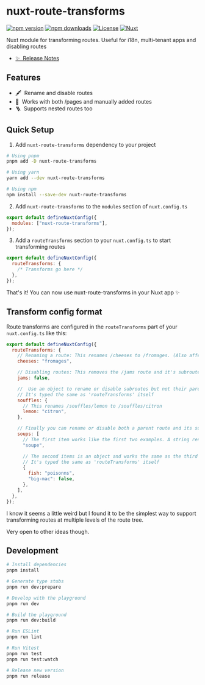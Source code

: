 # nuxt-route-transforms

[![npm version][npm-version-src]][npm-version-href]
[![npm downloads][npm-downloads-src]][npm-downloads-href]
[![License][license-src]][license-href]
[![Nuxt][nuxt-src]][nuxt-href]

Nuxt module for transforming routes. Useful for i18n, multi-tenant apps and disabling routes

- [✨ &nbsp;Release Notes](/CHANGELOG.md)
  <!-- - [🏀 Online playground](https://stackblitz.com/github/pgraug/nuxt-route-transforms?file=playground%2Fapp.vue) -->
  <!-- - [📖 &nbsp;Documentation](https://example.com) -->

## Features

- 🖋️ &nbsp;Rename and disable routes
- 🤝 &nbsp;Works with both /pages and manually added routes
- 🪜 &nbsp;Supports nested routes too

## Quick Setup

1. Add `nuxt-route-transforms` dependency to your project

```bash
# Using pnpm
pnpm add -D nuxt-route-transforms

# Using yarn
yarn add --dev nuxt-route-transforms

# Using npm
npm install --save-dev nuxt-route-transforms
```

2. Add `nuxt-route-transforms` to the `modules` section of `nuxt.config.ts`

```js
export default defineNuxtConfig({
  modules: ["nuxt-route-transforms"],
});
```

3. Add a `routeTransforms` section to your `nuxt.config.ts` to start transforming routes

```js
export default defineNuxtConfig({
  routeTransforms: {
    /* Transforms go here */
  },
});
```

That's it! You can now use nuxt-route-transforms in your Nuxt app ✨

## Transform config format

Route transforms are configured in the `routeTransforms` part of your `nuxt.config.ts` like this:

```js
export default defineNuxtConfig({
  routeTransforms: {
    // Renaming a route: This renames /cheeses to /fromages. (Also affects subroutes)
    cheeses: "fromages",

    // Disabling routes: This removes the /jams route and it's subroutes (true doesn't do anything so you can use a boolean determine if it should be disabled or not)
    jams: false,

    //  Use an object to rename or disable subroutes but not their parent route
    // It's typed the same as 'routeTransforms' itself
    souffles: {
      // This renames /souffles/lemon to /souffles/citron
      lemon: "citron",
    },

    // Finally you can rename or disable both a parent route and its subroutes using an array with two items
    soups: [
      // The first item works like the first two examples. A string renames the route and false disables it and its subroutes
      "soupe",

      // The second items is an object and works the same as the third example.
      // It's typed the same as 'routeTransforms' itself
      {
        fish: "poisonns",
        "big-mac": false,
      },
    ],
  },
});
```

I know it seems a little weird but I found it to be the simplest way to support transforming routes at multiple levels of the route tree.

Very open to other ideas though.

## Development

```bash
# Install dependencies
pnpm install

# Generate type stubs
pnpm run dev:prepare

# Develop with the playground
pnpm run dev

# Build the playground
pnpm run dev:build

# Run ESLint
pnpm run lint

# Run Vitest
pnpm run test
pnpm run test:watch

# Release new version
pnpm run release
```

<!-- Badges -->

[npm-version-src]: https://img.shields.io/npm/v/nuxt-route-transforms/latest.svg?style=flat&colorA=18181B&colorB=28CF8D
[npm-version-href]: https://npmjs.com/package/nuxt-route-transforms
[npm-downloads-src]: https://img.shields.io/npm/dm/nuxt-route-transforms.svg?style=flat&colorA=18181B&colorB=28CF8D
[npm-downloads-href]: https://npmjs.com/package/nuxt-route-transforms
[license-src]: https://img.shields.io/npm/l/nuxt-route-transforms.svg?style=flat&colorA=18181B&colorB=28CF8D
[license-href]: https://npmjs.com/package/nuxt-route-transforms
[nuxt-src]: https://img.shields.io/badge/Nuxt-18181B?logo=nuxt.js
[nuxt-href]: https://nuxt.com
